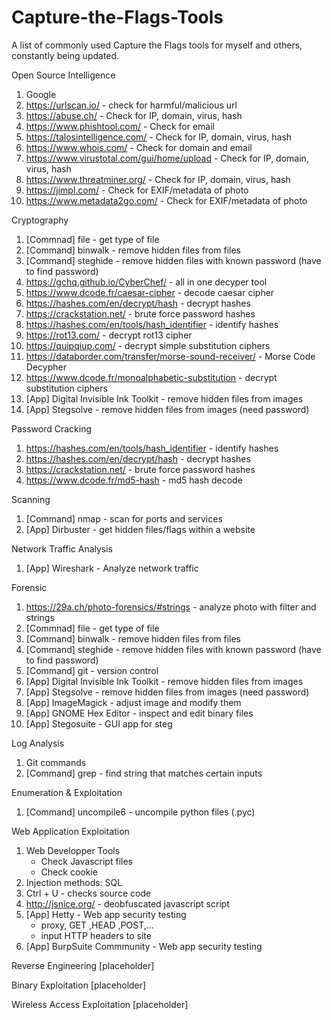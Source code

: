 # Capture-the-Flags-Tools
A list of commonly used Capture the Flags tools for myself and others, constantly being updated.

Open Source Intelligence
  1. Google
  2. https://urlscan.io/ - check for harmful/malicious url
  3. https://abuse.ch/ - Check for IP, domain, virus, hash
  4. https://www.phishtool.com/ - Check for email
  5. https://talosintelligence.com/ - Check for IP, domain, virus, hash
  6. https://www.whois.com/ - Check for domain and email
  7. https://www.virustotal.com/gui/home/upload - Check for IP, domain, virus, hash
  8. https://www.threatminer.org/ - Check for IP, domain, virus, hash
  9. https://jimpl.com/ - Check for EXIF/metadata of photo
  10. https://www.metadata2go.com/ - Check for EXIF/metadata of photo
  
Cryptography
  1. [Commnad] file - get type of file
  2. [Command] binwalk - remove hidden files from files
  3. [Command] steghide - remove hidden files with known password (have to find password)
  4. https://gchq.github.io/CyberChef/ - all in one decyper tool
  5. https://www.dcode.fr/caesar-cipher - decode caesar cipher
  6. https://hashes.com/en/decrypt/hash - decrypt hashes
  7. https://crackstation.net/ - brute force password hashes
  8. https://hashes.com/en/tools/hash_identifier - identify hashes
  9. https://rot13.com/ - decrypt rot13 cipher
  10. https://quipqiup.com/ - decrypt simple substitution ciphers
  11. https://databorder.com/transfer/morse-sound-receiver/ - Morse Code Decypher
  12. https://www.dcode.fr/monoalphabetic-substitution - decrypt substitution ciphers
  13. [App] Digital Invisible Ink Toolkit - remove hidden files from images
  14. [App] Stegsolve - remove hidden files from images (need password)
  
Password Cracking
   1. https://hashes.com/en/tools/hash_identifier - identify hashes
   2. https://hashes.com/en/decrypt/hash - decrypt hashes
   3. https://crackstation.net/ - brute force password hashes
   4. https://www.dcode.fr/md5-hash - md5 hash decode
   
Scanning
  1. [Command] nmap - scan for ports and services
  2. [App] Dirbuster - get hidden files/flags within a website

Network Traffic Analysis
  1. [App] Wireshark - Analyze network traffic
  
Forensic
  1. https://29a.ch/photo-forensics/#strings - analyze photo with filter and strings
  2. [Commnad] file - get type of file
  3. [Command] binwalk - remove hidden files from files
  4. [Command] steghide - remove hidden files with known password (have to find password)
  5. [Command] git - version control
  6. [App] Digital Invisible Ink Toolkit - remove hidden files from images
  7. [App] Stegsolve - remove hidden files from images (need password)
  8. [App] ImageMagick - adjust image and modify them
  9. [App] GNOME Hex Editor - inspect and edit binary files
  10. [App] Stegosuite - GUI app for steg

Log Analysis
  1. Git commands
  2. [Command] grep - find string that matches certain inputs

Enumeration & Exploitation
  1. [Command] uncompile6 - uncompile python files (.pyc)

Web Application Exploitation
  1. Web Developper Tools
      - Check Javascript files 
      - Check cookie
  2. Injection methods: SQL
  3. Ctrl + U - checks source code
  4. http://jsnice.org/ - deobfuscated javascript script
  5. [App] Hetty - Web app security testing 
      - proxy, GET ,HEAD ,POST,...
      - input HTTP headers to site
  6. [App] BurpSuite Commmunity - Web app security testing

Reverse Engineering
  [placeholder]

Binary Exploitation
  [placeholder]
  
Wireless Access Exploitation
  [placeholder]
